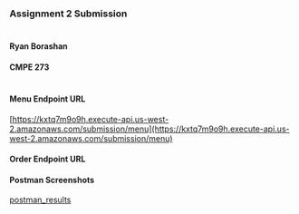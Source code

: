 ### Assignment 2 Submission
#
#### Ryan Borashan
#### CMPE 273
#
#### Menu Endpoint URL
[https://kxtq7m9o9h.execute-api.us-west-2.amazonaws.com/submission/menu](https://kxtq7m9o9h.execute-api.us-west-2.amazonaws.com/submission/menu)

#### Order Endpoint URL

#### Postman Screenshots
[postman_results](https://github.com/rbborashan/cmpe-273/tree/master/assignment2/postman_results)
